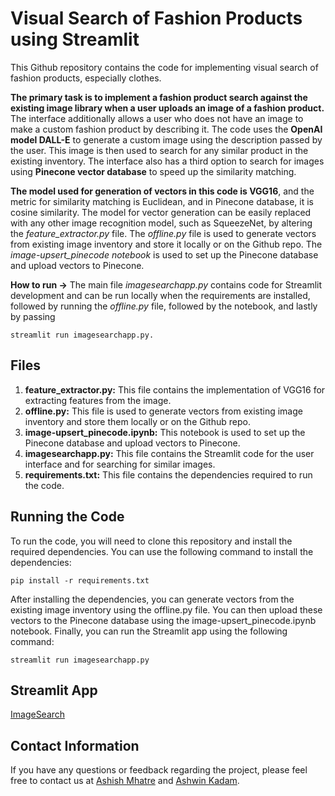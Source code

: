 # Visual Search of Fashion Products using Streamlit

This Github repository contains the code for implementing visual search of fashion products, especially clothes. 

**The primary task is to implement a fashion product search against the existing image library when a user uploads an image of a fashion product.** 
The interface additionally allows a user who does not have an image to make a custom fashion product by describing it. The code uses the **OpenAI model DALL-E** to generate a custom image using the description passed by the user. This image is then used to search for any similar product in the existing inventory. The interface also has a third option to search for images using **Pinecone vector database** to speed up the similarity matching.

**The model used for generation of vectors in this code is VGG16**, and the metric for similarity matching is Euclidean, and in Pinecone database, it is cosine similarity. The model for vector generation can be easily replaced with any other image recognition model, such as SqueezeNet, by altering the _feature_extractor.py_ file. The _offline.py_ file is used to generate vectors from existing image inventory and store it locally or on the Github repo. The _image-upsert_pinecode notebook_ is used to set up the Pinecone database and upload vectors to Pinecone. 

**How to run ->**
The main file _imagesearchapp.py_ contains code for Streamlit development and can be run locally when the requirements are installed, followed by running the _offline.py_ file, followed by the notebook, and lastly by passing 
```
streamlit run imagesearchapp.py.
```

## Files
1. **feature_extractor.py:** This file contains the implementation of VGG16 for extracting features from the image.
2. **offline.py:** This file is used to generate vectors from existing image inventory and store them locally or on the Github repo.
3. **image-upsert_pinecode.ipynb:** This notebook is used to set up the Pinecone database and upload vectors to Pinecone.
4. **imagesearchapp.py:** This file contains the Streamlit code for the user interface and for searching for similar images.
5. **requirements.txt:** This file contains the dependencies required to run the code.

## Running the Code

To run the code, you will need to clone this repository and install the required dependencies. You can use the following command to install the dependencies:

```
pip install -r requirements.txt
```

After installing the dependencies, you can generate vectors from the existing image inventory using the offline.py file. You can then upload these vectors to the Pinecone database using the image-upsert_pinecode.ipynb notebook. Finally, you can run the Streamlit app using the following command:

```
streamlit run imagesearchapp.py
```
## Streamlit App

[ImageSearch](https://pyashishmhatre-imagesearchapp-imagesearchapp-01u1wm.streamlit.app/)

## Contact Information
If you have any questions or feedback regarding the project, please feel free to contact us at [Ashish Mhatre](https://www.linkedin.com/in/ashishmhatre927/) and [Ashwin Kadam](https://www.linkedin.com/in/ashwinkadam07/).
